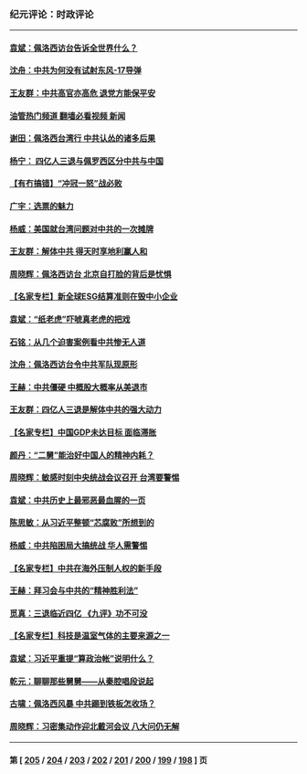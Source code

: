 ### 纪元评论：时政评论
---
#### [袁斌：佩洛西访台告诉全世界什么？](../../pages/nsc1025/n13796224.md?08060330) 
#### [沈舟：中共为何没有试射东风-17导弹](../../pages/nsc1025/n13795986.md?08060330) 
#### [王友群：中共高官亦高危 退党方能保平安](../../pages/nsc1025/n13795881.md?08060330) 
#### [油管热门频道 翻墙必看视频 新闻](ok?08060330)
#### [谢田：佩洛西台湾行 中共认怂的诸多后果](../../pages/nsc1025/n13795734.md?08060330) 
#### [杨宁： 四亿人三退与佩罗西区分中共与中国](../../pages/nsc1025/n13795721.md?08060330) 
#### [【有冇搞错】“冲冠一怒”战必败](../../pages/nsc1025/n13795285.md?08060330) 
#### [广宇：选票的魅力](../../pages/nsc1025/n13795197.md?08060330) 
#### [杨威：美国就台湾问题对中共的一次摊牌](../../pages/nsc1025/n13795094.md?08060330) 
#### [王友群：解体中共 得天时享地利赢人和](../../pages/nsc1025/n13795061.md?08060330) 
#### [周晓辉：佩洛西访台 北京自打脸的背后是忧惧](../../pages/nsc1025/n13794894.md?08060330) 
#### [【名家专栏】新全球ESG结算准则在毁中小企业](../../pages/nsc1025/n13794724.md?08060330) 
#### [袁斌：“纸老虎”吓唬真老虎的把戏](../../pages/nsc1025/n13794554.md?08060330) 
#### [石铭：从几个迫害案例看中共惨无人道](../../pages/nsc1025/n13794517.md?08060330) 
#### [沈舟：佩洛西访台令中共军队现原形](../../pages/nsc1025/n13794341.md?08060330) 
#### [王赫：中共僵硬 中概股大概率从美退市](../../pages/nsc1025/n13794319.md?08060330) 
#### [王友群：四亿人三退是解体中共的强大动力](../../pages/nsc1025/n13794138.md?08060330) 
#### [【名家专栏】中国GDP未达目标 面临滞胀](../../pages/nsc1025/n13793963.md?08060330) 
#### [颜丹：“二舅”能治好中国人的精神内耗？](../../pages/nsc1025/n13794111.md?08060330) 
#### [周晓辉：敏感时刻中央统战会议召开 台湾要警惕](../../pages/nsc1025/n13793404.md?08060330) 
#### [袁斌：中共历史上最邪恶最血腥的一页](../../pages/nsc1025/n13793834.md?08060330) 
#### [陈思敏：从习近平整顿“芯腐败”所想到的](../../pages/nsc1025/n13793789.md?08060330) 
#### [杨威：中共陷困局大搞统战 华人需警惕](../../pages/nsc1025/n13793590.md?08060330) 
#### [【名家专栏】中共在海外压制人权的新手段](../../pages/nsc1025/n13793240.md?08060330) 
#### [王赫：拜习会与中共的“精神胜利法”](../../pages/nsc1025/n13793087.md?08060330) 
#### [觅真：三退临近四亿 《九评》功不可没](../../pages/nsc1025/n13793064.md?08060330) 
#### [【名家专栏】科技是温室气体的主要来源之一](../../pages/nsc1025/n13792454.md?08060330) 
#### [袁斌：习近平重提“算政治帐”说明什么？](../../pages/nsc1025/n13792617.md?08060330) 
#### [乾元：聊聊那些舅舅——从秦腔唱段说起](../../pages/nsc1025/n13792508.md?08060330) 
#### [古啸：佩洛西风暴 中共踢到铁板怎收场？](../../pages/nsc1025/n13792475.md?08060330) 
#### [周晓辉：习密集动作迎北戴河会议 八大问仍无解](../../pages/nsc1025/n13792393.md?08060330) 

---
#### 第 [ [205](./205.md?08060330) / [204](./204.md?08060330) / [203](./203.md?08060330) / [202](./202.md?08060330) / [201](./201.md?08060330) / [200](./200.md?08060330) / [199](./199.md?08060330) / [198](./198.md?08060330) ] 页
